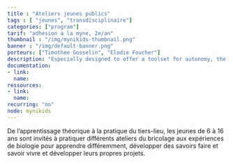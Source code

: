 ```yaml
---
title : "Ateliers jeunes publics"
tags : [ "jeunes", "transdisciplinaire"]
categories: ["program"]
tarif: "adhesion a la myne, 2e/an"
thumbnail : "/img/mynikids-thumbnail.png"
banner : "/img/default-banner.png"
porteurs: ["Timothee Gosselin", "Elodie Foucher"]
description: "Especially designed to offer a toolset for autonomy, the workshops young public are offered two wednesdays a month."
documentation:
- link:
  name:
ressources:
- link:
  name:
recurring: "no"
node: mynikids
---
```


De l’apprentissage théorique à la pratique du tiers-lieu, les jeunes de 6 à 16 ans sont invités à pratiquer différents ateliers du bricolage aux expériences de biologie pour apprendre différemment, développer des savoirs faire et savoir vivre et développer leurs propres projets.
